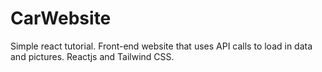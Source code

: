 # CarWebsite

Simple react tutorial. Front-end website that uses API calls to load in data and pictures. Reactjs and Tailwind CSS.
